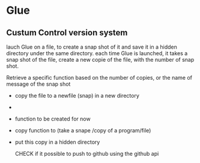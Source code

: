 # Glue

## Custum Control version system

lauch Glue on a file, to create a snap shot of it and save it in a hidden
directory under the same directory.
each time Glue is launched, it takes a snap shot of the file, create a new copie of the file, with the number of snap shot.

Retrieve a specific function based on the number of copies, or the name of message of the snap shot

- copy the file to a newfile (snap) in a new directory
-
- function to be created for now
- copy function to (take a snape /copy of a program/file)
- put this copy in a hidden directory

    CHECK if it possible to push to github using the github api
